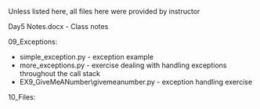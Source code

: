 Unless listed here, all files here were provided by instructor

Day5 Notes.docx - Class notes

09_Exceptions:
- simple_exception.py - exception example
- more_exceptions.py - exercise dealing with handling exceptions throughout the call stack
- EX9_GiveMeANumber\givemeanumber.py - exception handling exercise

10_Files:
